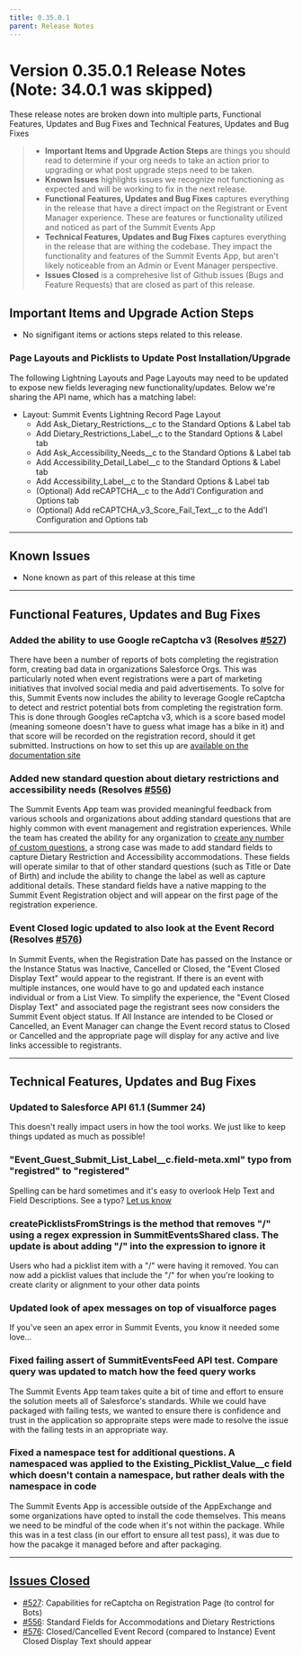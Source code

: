 ```yaml
---
title: 0.35.0.1
parent: Release Notes
---
```


# Version 0.35.0.1 Release Notes (Note: 34.0.1 was skipped)

These release notes are broken down into multiple parts, Functional Features, Updates and Bug Fixes and Technical Features, Updates and Bug Fixes 
> - **Important Items and Upgrade Action Steps** are things you should read to determine if your org needs to take an action prior to upgrading or what post upgrade steps need to be taken.
> - **Known Issues** highlights issues we recognize not functioning as expected and will be working to fix in the next release.
> - **Functional Features, Updates and Bug Fixes** captures everything in the release that have a direct impact on the Registrant or Event Manager experience. These are features or functionality utilized and noticed as part of the Summit Events App
> -  **Technical Features, Updates and Bug Fixes** captures everything in the release that are withing the codebase. They impact the functionality and features of the Summit Events App, but aren't likely noticeable from an Admin or Event Manager perspective.
> - **Issues Closed** is a comprehesive list of Github issues (Bugs and Feature Requests) that are closed as part of this release.


## Important Items and Upgrade Action Steps

* No signifigant items or actions steps related to this release.

### Page Layouts and Picklists to Update Post Installation/Upgrade
The following Lightning Layouts and Page Layouts may need to be updated to expose new fields leveraging new functionality/updates. Below we're sharing the API name, which has a matching label:

* Layout: Summit Events Lightning Record Page Layout
  * Add Ask_Dietary_Restrictions__c to the Standard Options & Label tab
  * Add Dietary_Restrictions_Label__c to the Standard Options & Label tab
  * Add Ask_Accessibility_Needs__c to the Standard Options & Label tab
  * Add Accessibility_Detail_Label__c to the Standard Options & Label tab
  * Add Accessibility_Label__c to the Standard Options & Label tab
  * (Optional) Add reCAPTCHA__c to the Add'l Configuration and Options tab
  * (Optional) Add reCAPTCHA_v3_Score_Fail_Text__c to the Add'l Configuration and Options tab

---
## Known Issues
* None known as part of this release at this time

---
## Functional Features, Updates and Bug Fixes

### Added the ability to use Google reCaptcha v3 (Resolves [#527](https://github.com/SFDO-Community/Summit-Events-App/issues/527))
There have been a number of reports of bots completing the registration form, creating bad data in organizations Salesforce Orgs. This was particularly noted when event registrations were a part of marketing initiatives that involved social media and paid advertisements. To solve for this, Summit Events now includes the ability to leverage Google reCaptcha to detect and restrict potential bots from completing the registration form. This is done through Googles reCaptcha v3, which is a score based model (meaning someone doesn't have to guess what image has a bike in it) and that score will be recorded on the registration record, should it get submitted. Instructions on how to set this up are [available on the documentation site](https://sfdo-community-sprints.github.io/summit-events-app-documentation/docs/advanced-features/recaptcha/)

### Added new standard question about dietary restrictions and accessibility needs (Resolves [#556](https://github.com/SFDO-Community/Summit-Events-App/issues/556))
The Summit Events App team was provided meaningful feedback from various schools and organizations about adding standard questions that are highly common with event management and registration experiences. While the team has created the ability for any organization to [create any number of custom questions](https://sfdo-community-sprints.github.io/summit-events-app-documentation/docs/advanced-features/custom-questions/), a strong case was made to add standard fields to capture Dietary Restriction and Accessibility accommodations. These fields will operate similar to that of other standard questions (such as Title or Date of Birth) and include the ability to change the label as well as capture additional details. These standard fields have a native mapping to the Summit Event Registration object and will appear on the first page of the registration experience.  

### Event Closed logic updated to also look at the Event Record (Resolves [#576](https://github.com/SFDO-Community/Summit-Events-App/issues/576))
In Summit Events, when the Registration Date has passed on the Instance or the Instance Status was Inactive, Cancelled or Closed, the "Event Closed Display Text" would appear to the registrant. If there is an event with multiple instances, one would have to go and updated each instance individual or from a List View. To simplify the experience, the "Event Closed Display Text" and associated page the registrant sees now considers the Summit Event object status. If All Instance are intended to be Closed or Cancelled, an Event Manager can change the Event record status to Closed or Cancelled and the appropriate page will display for any active and live links accessible to registrants.

---
## Technical Features, Updates and Bug Fixes

### Updated to Salesforce API 61.1 (Summer 24)
This doesn't really impact users in how the tool works. We just like to keep things updated as much as possible!

### "Event_Guest_Submit_List_Label__c.field-meta.xml" typo from "registred" to "registered"
Spelling can be hard sometimes and it's easy to overlook Help Text and Field Descriptions.  See a typo? [Let us know](https://github.com/SFDO-Community/Summit-Events-App/issues/new/choose)

### createPicklistsFromStrings is the method that removes "/" using a regex expression in SummitEventsShared class. The update is about adding "/" into the expression to ignore it
Users who had a picklist item with a "/" were having it removed. You can now add a picklist values that include the "/" for when you're looking to create clarity or alignment to your other data points

### Updated look of apex messages on top of visualforce pages 
If you've seen an apex error in Summit Events, you know it needed some love...

### Fixed failing assert of SummitEventsFeed API test. Compare query was updated to match how the feed query works
The Summit Events App team takes quite a bit of time and effort to ensure the solution meets all of Salesforce's standards. While we could have packaged with failing tests, we wanted to ensure there is confidence and trust in the application so appropraite steps were made to resolve the issue with the failing tests in an appropriate way.

### Fixed a namespace test for additional questions. A namespaced was applied to the Existing_Picklist_Value__c field which doesn't contain a namespace, but rather deals with the namespace in code
The Summit Events App is accessible outside of the AppExchange and some organizations have opted to install the code themselves. This means we need to be mindful of the code when it's not within the package. While this was in a test class (in our effort to ensure all test pass), it was due to how the pacakge it managed before and after packaging. 

---
## [Issues Closed](https://github.com/SFDO-Community/Summit-Events-App/issues?q=is%3Aissue+is%3Aclosed)
- [#527](https://github.com/SFDO-Community/Summit-Events-App/issues/527): Capabilities for reCaptcha on Registration Page (to control for Bots)
- [#556](https://github.com/SFDO-Community/Summit-Events-App/issues/556): Standard Fields for Accommodations and Dietary Restrictions
- [#576](https://github.com/SFDO-Community/Summit-Events-App/issues/576): Closed/Cancelled Event Record (compared to Instance) Event Closed Display Text should appear
